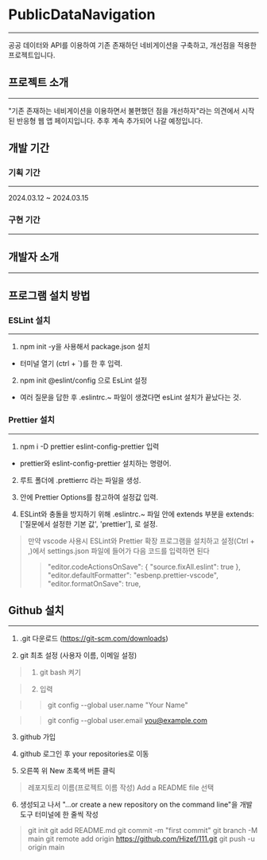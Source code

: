 ﻿# PublicDataNavigation

---

공공 데이터와 API를 이용하여 기존 존재하던 네비게이션을 구축하고, 개선점을 적용한 프로젝트입니다.

## 프로젝트 소개

---

"기존 존재하는 네비게이션을 이용하면서 불편했던 점을 개선하자"라는 의견에서 시작된 반응형 웹 앱 페이지입니다. 추후 계속 추가되어 나갈 예정입니다.

## 개발 기간

### 기획 기간

---

2024.03.12 ~ 2024.03.15

### 구현 기간

---

## 개발자 소개

---

## 프로그램 설치 방법

### ESLint 설치

---

1. npm init -y을 사용해서 package.json 설치

-   터미널 열기 (ctrl + `)를 한 후 입력.

2. npm init @eslint/config 으로 EsLint 설정

-   여러 질문을 답한 후 .eslintrc.~ 파일이 생겼다면 esLint 설치가 끝났다는 것.

### Prettier 설치

---

1. npm i -D prettier eslint-config-prettier 입력

-   prettier와 eslint-config-prettier 설치하는 명령어.

2. 루트 폴더에 .prettierrc 라는 파일을 생성.

3. 안에 Prettier Options를 참고하여 설정값 입력.

4. ESLint와 충돌을 방지하기 위해 .eslintrc.~ 파일 안에 extends 부분을 extends: ['질문에서 설정한 기본 값', 'prettier'], 로 설정.

> 만약 vscode 사용시 ESLint와 Prettier 확장 프로그램을 설치하고 설정(Ctrl + ,)에서 settings.json 파일에 들어가 다음 코드를 입력하면 된다
>
> > "editor.codeActionsOnSave": { "source.fixAll.eslint": true }, "editor.defaultFormatter": "esbenp.prettier-vscode", "editor.formatOnSave": true,


## Github 설치

---

1. .git 다운로드 (https://git-scm.com/downloads)

2. git 최초 설정 (사용자 이름, 이메일 설정)

> 1. git bash 켜기

> 2. 입력

>>git config --global user.name "Your Name"

>>git config --global user.email you@example.com 

3. github 가입

4. github 로그인 후 your repositories로 이동

5. 오른쪽 위 New 초록색 버튼 클릭

> 레포지토리 이름(프로젝트 이름 작성)
> Add a README file 선택

6. 생성되고 나서 "…or create a new repository on the command line"을 개발 도구 터미널에 한 줄씩 작성

> git init
> git add README.md
> git commit -m "first commit"
> git branch -M main
> git remote add origin https://github.com/Hizef/111.git
> git push -u origin main
